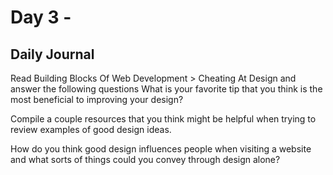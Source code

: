 # Day 3 -

## Daily Journal
Read Building Blocks Of Web Development > Cheating At Design and answer the following questions
What is your favorite tip that you think is the most beneficial to improving your design?

Compile a couple resources that you think might be helpful when trying to review examples of good design ideas.

How do you think good design influences people when visiting a website and what sorts of things could you convey through design alone?